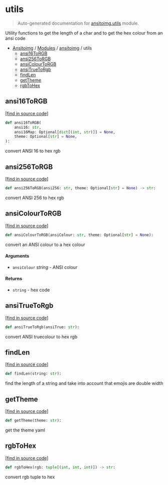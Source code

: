 # utils

> Auto-generated documentation for [ansitoimg.utils](../../ansitoimg/utils.py) module.

Utility functions to get the length of a char and to get the hex colour from
an ansi code

- [Ansitoimg](../README.md#ansitoimg-index) / [Modules](../README.md#ansitoimg-modules) / [ansitoimg](index.md#ansitoimg) / utils
    - [ansi16ToRGB](#ansi16torgb)
    - [ansi256ToRGB](#ansi256torgb)
    - [ansiColourToRGB](#ansicolourtorgb)
    - [ansiTrueToRgb](#ansitruetorgb)
    - [findLen](#findlen)
    - [getTheme](#gettheme)
    - [rgbToHex](#rgbtohex)

## ansi16ToRGB

[[find in source code]](../../ansitoimg/utils.py#L57)

```python
def ansi16ToRGB(
    ansi16: str,
    ansi16Map: Optional[dict[(int, str)]] = None,
    theme: Optional[str] = None,
):
```

convert ANSI 16 to hex rgb

## ansi256ToRGB

[[find in source code]](../../ansitoimg/utils.py#L31)

```python
def ansi256ToRGB(ansi256: str, theme: Optional[str] = None) -> str:
```

convert ANSI 256 to hex rgb

## ansiColourToRGB

[[find in source code]](../../ansitoimg/utils.py#L70)

```python
def ansiColourToRGB(ansiColour: str, theme: Optional[str] = None):
```

convert an ANSI colour to a hex colour

#### Arguments

- `ansiColour` *string* - ANSI colour

#### Returns

- `string` - hex code

## ansiTrueToRgb

[[find in source code]](../../ansitoimg/utils.py#L24)

```python
def ansiTrueToRgb(ansiTrue: str):
```

convert ANSI truecolour to hex rgb

## findLen

[[find in source code]](../../ansitoimg/utils.py#L108)

```python
def findLen(string: str):
```

 find the length of a string and take into account that emojis are double
width

## getTheme

[[find in source code]](../../ansitoimg/utils.py#L13)

```python
def getTheme(theme: str):
```

get the theme yaml

## rgbToHex

[[find in source code]](../../ansitoimg/utils.py#L19)

```python
def rgbToHex(rgb: tuple[(int, int, int)]) -> str:
```

convert rgb tuple to hex

